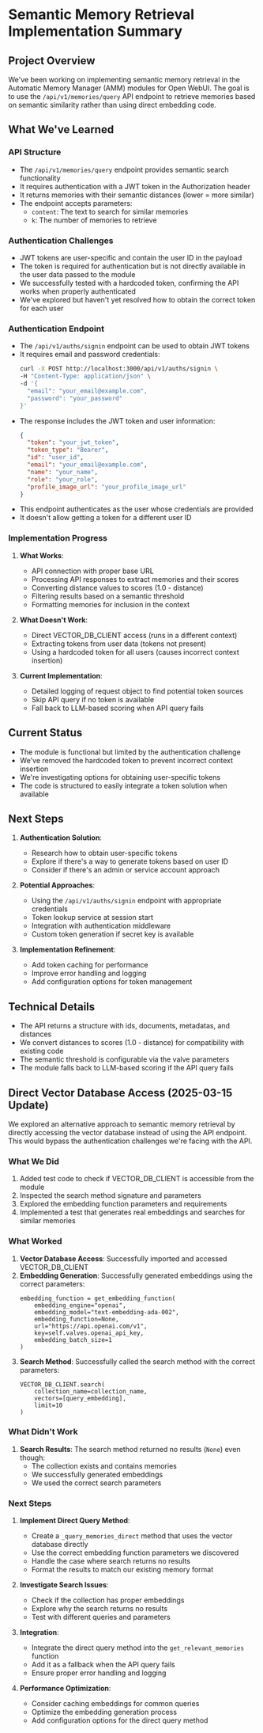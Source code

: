 # Semantic Memory Retrieval Implementation Summary

## Project Overview

We've been working on implementing semantic memory retrieval in the Automatic Memory Manager (AMM) modules for Open WebUI. The goal is to use the `/api/v1/memories/query` API endpoint to retrieve memories based on semantic similarity rather than using direct embedding code.

## What We've Learned

### API Structure

- The `/api/v1/memories/query` endpoint provides semantic search functionality
- It requires authentication with a JWT token in the Authorization header
- It returns memories with their semantic distances (lower = more similar)
- The endpoint accepts parameters:
  - `content`: The text to search for similar memories
  - `k`: The number of memories to retrieve

### Authentication Challenges

- JWT tokens are user-specific and contain the user ID in the payload
- The token is required for authentication but is not directly available in the user data passed to the module
- We successfully tested with a hardcoded token, confirming the API works when properly authenticated
- We've explored but haven't yet resolved how to obtain the correct token for each user

### Authentication Endpoint

- The `/api/v1/auths/signin` endpoint can be used to obtain JWT tokens
- It requires email and password credentials:
  ```bash
  curl -X POST http://localhost:3000/api/v1/auths/signin \
  -H "Content-Type: application/json" \
  -d '{
    "email": "your_email@example.com",
    "password": "your_password"
  }'
  ```
- The response includes the JWT token and user information:
  ```json
  {
    "token": "your_jwt_token",
    "token_type": "Bearer",
    "id": "user_id",
    "email": "your_email@example.com",
    "name": "your_name",
    "role": "your_role",
    "profile_image_url": "your_profile_image_url"
  }
  ```
- This endpoint authenticates as the user whose credentials are provided
- It doesn't allow getting a token for a different user ID

### Implementation Progress

1. **What Works**:
   - API connection with proper base URL
   - Processing API responses to extract memories and their scores
   - Converting distance values to scores (1.0 - distance)
   - Filtering results based on a semantic threshold
   - Formatting memories for inclusion in the context

2. **What Doesn't Work**:
   - Direct VECTOR_DB_CLIENT access (runs in a different context)
   - Extracting tokens from user data (tokens not present)
   - Using a hardcoded token for all users (causes incorrect context insertion)

3. **Current Implementation**:
   - Detailed logging of request object to find potential token sources
   - Skip API query if no token is available
   - Fall back to LLM-based scoring when API query fails

## Current Status

- The module is functional but limited by the authentication challenge
- We've removed the hardcoded token to prevent incorrect context insertion
- We're investigating options for obtaining user-specific tokens
- The code is structured to easily integrate a token solution when available

## Next Steps

1. **Authentication Solution**:
   - Research how to obtain user-specific tokens
   - Explore if there's a way to generate tokens based on user ID
   - Consider if there's an admin or service account approach

2. **Potential Approaches**:
   - Using the `/api/v1/auths/signin` endpoint with appropriate credentials
   - Token lookup service at session start
   - Integration with authentication middleware
   - Custom token generation if secret key is available

3. **Implementation Refinement**:
   - Add token caching for performance
   - Improve error handling and logging
   - Add configuration options for token management

## Technical Details

- The API returns a structure with ids, documents, metadatas, and distances
- We convert distances to scores (1.0 - distance) for compatibility with existing code
- The semantic threshold is configurable via the valve parameters
- The module falls back to LLM-based scoring if the API query fails

## Direct Vector Database Access (2025-03-15 Update)

We explored an alternative approach to semantic memory retrieval by directly accessing the vector database instead of using the API endpoint. This would bypass the authentication challenges we're facing with the API.

### What We Did

1. Added test code to check if VECTOR_DB_CLIENT is accessible from the module
2. Inspected the search method signature and parameters
3. Explored the embedding function parameters and requirements
4. Implemented a test that generates real embeddings and searches for similar memories

### What Worked

1. **Vector Database Access**: Successfully imported and accessed VECTOR_DB_CLIENT
2. **Embedding Generation**: Successfully generated embeddings using the correct parameters:
   ```
   embedding_function = get_embedding_function(
       embedding_engine="openai",
       embedding_model="text-embedding-ada-002",
       embedding_function=None,
       url="https://api.openai.com/v1",
       key=self.valves.openai_api_key,
       embedding_batch_size=1
   )
   ```
3. **Search Method**: Successfully called the search method with the correct parameters:
   ```
   VECTOR_DB_CLIENT.search(
       collection_name=collection_name,
       vectors=[query_embedding],
       limit=10
   )
   ```

### What Didn't Work

1. **Search Results**: The search method returned no results (`None`) even though:
   - The collection exists and contains memories
   - We successfully generated embeddings
   - We used the correct search parameters

### Next Steps

1. **Implement Direct Query Method**:
   - Create a `_query_memories_direct` method that uses the vector database directly
   - Use the correct embedding function parameters we discovered
   - Handle the case where search returns no results
   - Format the results to match our existing memory format

2. **Investigate Search Issues**:
   - Check if the collection has proper embeddings
   - Explore why the search returns no results
   - Test with different queries and parameters

3. **Integration**:
   - Integrate the direct query method into the `get_relevant_memories` function
   - Add it as a fallback when the API query fails
   - Ensure proper error handling and logging

4. **Performance Optimization**:
   - Consider caching embeddings for common queries
   - Optimize the embedding generation process
   - Add configuration options for the direct query method